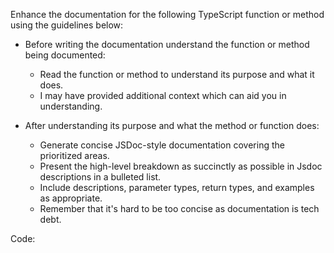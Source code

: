 Enhance the documentation for the following TypeScript function or method using the guidelines below:

- Before writing the documentation understand the function or method being documented:

  - Read the function or method to understand its purpose and what it does.
  - I may have provided additional context which can aid you in understanding.

- After understanding its purpose and what the method or function does:

  - Generate concise JSDoc-style documentation covering the prioritized areas.
  - Present the high-level breakdown as succinctly as possible in Jsdoc descriptions in a bulleted list.
  - Include descriptions, parameter types, return types, and examples as appropriate.
  - Remember that it's hard to be too concise as documentation is tech debt.

Code:
